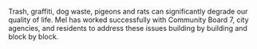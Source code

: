 Trash, graffiti, dog waste, pigeons and rats can significantly degrade our quality of life.  Mel has worked successfully with Community Board 7, city agencies, and residents to address these issues building by building and block by block.